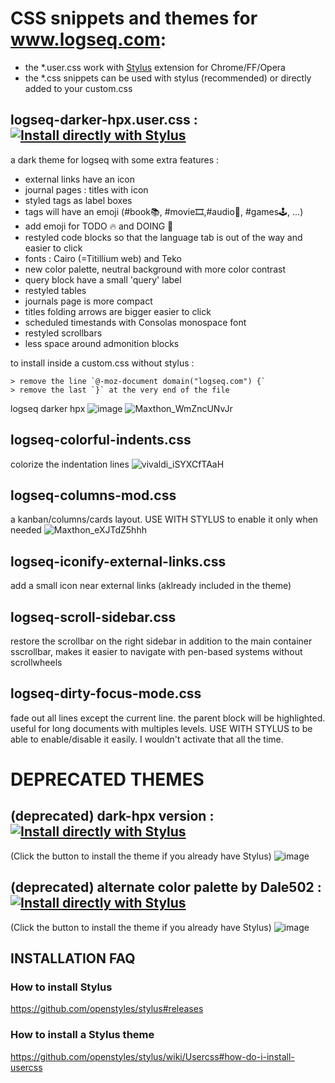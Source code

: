 # CSS snippets and themes for www.logseq.com:

- the *.user.css work with [Stylus](https://github.com/openstyles/stylus) extension for Chrome/FF/Opera
- the *.css snippets can be used with stylus (recommended) or directly added to your custom.css

## logseq-darker-hpx.user.css : [![Install directly with Stylus](https://img.shields.io/badge/Install%20directly%20with-Stylus-00adad.svg)](https://github.com/cannibalox/logseq-dark-hpx/raw/master/logseq-darker-hpx.user.css)
a dark theme for logseq with some extra features :
- external links have an icon
- journal pages : titles with icon
- styled tags as label boxes 
- tags will have an emoji (#book📚, #movie🎞,#audio🎹, #games🕹, ...)
- add emoji for TODO 🔥 and DOING 🚧
- restyled code blocks so that the language tab is out of the way and easier to click
- fonts : Cairo (=Titillium web) and Teko
- new color palette, neutral background with more color contrast
- query block have a small 'query' label
- restyled tables
- journals page is more compact
- titles folding arrows are bigger easier to click
- scheduled timestands with Consolas monospace font
- restyled scrollbars
- less space around admonition blocks

to install inside a custom.css without stylus :
```
> remove the line `@-moz-document domain("logseq.com") {`
> remove the last `}` at the very end of the file
```

logseq darker hpx
![image](https://user-images.githubusercontent.com/4605693/106374143-a7604500-6380-11eb-888c-069bbb0d8848.png)
![Maxthon_WmZncUNvJr](https://user-images.githubusercontent.com/4605693/106373755-0cb23700-637d-11eb-85fd-98b5b9c2eeeb.png)

## logseq-colorful-indents.css 
colorize the indentation lines
![vivaldi_iSYXCfTAaH](https://user-images.githubusercontent.com/4605693/106373513-898fe180-637a-11eb-807b-6a48b9c56268.png)
## logseq-columns-mod.css 
a kanban/columns/cards layout. USE WITH STYLUS to enable it only when needed
![Maxthon_eXJTdZ5hhh](https://user-images.githubusercontent.com/4605693/106373490-4df51780-637a-11eb-8846-f14c4813cfc8.png)
## logseq-iconify-external-links.css 
add a small icon near external links (aklready included in the theme)
## logseq-scroll-sidebar.css 
restore the scrollbar on the right sidebar in addition to the main container sscrollbar, makes it easier to navigate with pen-based systems without scrollwheels
## logseq-dirty-focus-mode.css
fade out all lines except the current line. the parent block will be highlighted. useful for long documents with multiples levels. USE WITH STYLUS to be able to enable/disable it easily. I wouldn't activate that all the time.

# DEPRECATED THEMES
## (deprecated) dark-hpx version : [![Install directly with Stylus](https://img.shields.io/badge/Install%20directly%20with-Stylus-00adad.svg)](https://github.com/cannibalox/logseq-dark-hpx/raw/master/logseq-dark-hpx.user.css)

(Click the button to install the theme if you already have Stylus)
![image](https://user-images.githubusercontent.com/4605693/106373455-f0f96180-6379-11eb-9c15-b48e34eb2fa0.png)

## (deprecated) alternate color palette by Dale502 : [![Install directly with Stylus](https://img.shields.io/badge/Install%20directly%20with-Stylus-00adad.svg)](https://github.com/cannibalox/logseq-dark-hpx/raw/master/logseq-dark-dale502.user.css)

(Click the button to install the theme if you already have Stylus)
![image](https://user-images.githubusercontent.com/4605693/106373458-f8206f80-6379-11eb-9e8f-c648606fc610.png)


## INSTALLATION FAQ
### How to install Stylus 
https://github.com/openstyles/stylus#releases
### How to install a Stylus theme
https://github.com/openstyles/stylus/wiki/Usercss#how-do-i-install-usercss







